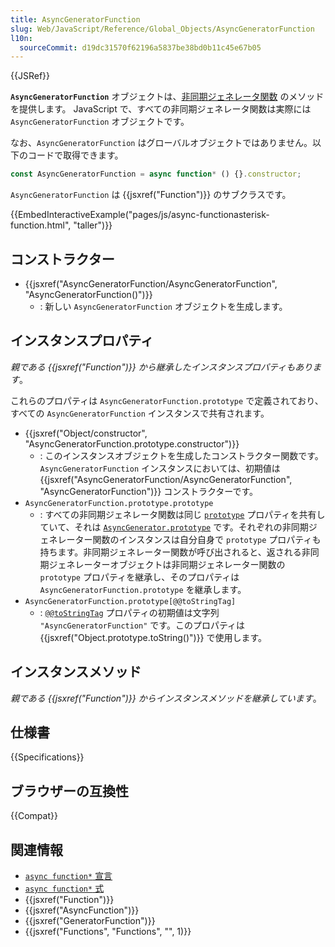 ```yaml
---
title: AsyncGeneratorFunction
slug: Web/JavaScript/Reference/Global_Objects/AsyncGeneratorFunction
l10n:
  sourceCommit: d19dc31570f62196a5837be38bd0b11c45e67b05
---
```


{{JSRef}}

**`AsyncGeneratorFunction`** オブジェクトは、[非同期ジェネレータ関数](/ja/docs/Web/JavaScript/Reference/Statements/async_function*) のメソッドを提供します。 JavaScript で、すべての非同期ジェネレータ関数は実際には `AsyncGeneratorFunction` オブジェクトです。

なお、`AsyncGeneratorFunction` はグローバルオブジェクトではありません。以下のコードで取得できます。

```js
const AsyncGeneratorFunction = async function* () {}.constructor;
```

`AsyncGeneratorFunction` は {{jsxref("Function")}} のサブクラスです。

{{EmbedInteractiveExample("pages/js/async-functionasterisk-function.html", "taller")}}

## コンストラクター

- {{jsxref("AsyncGeneratorFunction/AsyncGeneratorFunction", "AsyncGeneratorFunction()")}}
  - : 新しい `AsyncGeneratorFunction` オブジェクトを生成します。

## インスタンスプロパティ

_親である {{jsxref("Function")}} から継承したインスタンスプロパティもあります_。

これらのプロパティは `AsyncGeneratorFunction.prototype` で定義されており、すべての `AsyncGeneratorFunction` インスタンスで共有されます。

- {{jsxref("Object/constructor", "AsyncGeneratorFunction.prototype.constructor")}}
  - : このインスタンスオブジェクトを生成したコンストラクター関数です。 `AsyncGeneratorFunction` インスタンスにおいては、初期値は {{jsxref("AsyncGeneratorFunction/AsyncGeneratorFunction", "AsyncGeneratorFunction")}} コンストラクターです。
- `AsyncGeneratorFunction.prototype.prototype`
  - : すべての非同期ジェネレータ関数は同じ [`prototype`](/ja/docs/Web/JavaScript/Reference/Global_Objects/Function/prototype) プロパティを共有していて、それは [`AsyncGenerator.prototype`](/ja/docs/Web/JavaScript/Reference/Global_Objects/AsyncGenerator) です。それぞれの非同期ジェネレーター関数のインスタンスは自分自身で `prototype` プロパティも持ちます。非同期ジェネレーター関数が呼び出されると、返される非同期ジェネレーターオブジェクトは非同期ジェネレーター関数の `prototype` プロパティを継承し、そのプロパティは `AsyncGeneratorFunction.prototype` を継承します。
- `AsyncGeneratorFunction.prototype[@@toStringTag]`
  - : [`@@toStringTag`](/ja/docs/Web/JavaScript/Reference/Global_Objects/Symbol/toStringTag) プロパティの初期値は文字列 `"AsyncGeneratorFunction"` です。このプロパティは {{jsxref("Object.prototype.toString()")}} で使用します。

## インスタンスメソッド

_親である {{jsxref("Function")}} からインスタンスメソッドを継承しています_。

## 仕様書

{{Specifications}}

## ブラウザーの互換性

{{Compat}}

## 関連情報

- [`async function*` 宣言](/ja/docs/Web/JavaScript/Reference/Statements/async_function*)
- [`async function*` 式](/ja/docs/Web/JavaScript/Reference/Operators/async_function*)
- {{jsxref("Function")}}
- {{jsxref("AsyncFunction")}}
- {{jsxref("GeneratorFunction")}}
- {{jsxref("Functions", "Functions", "", 1)}}

